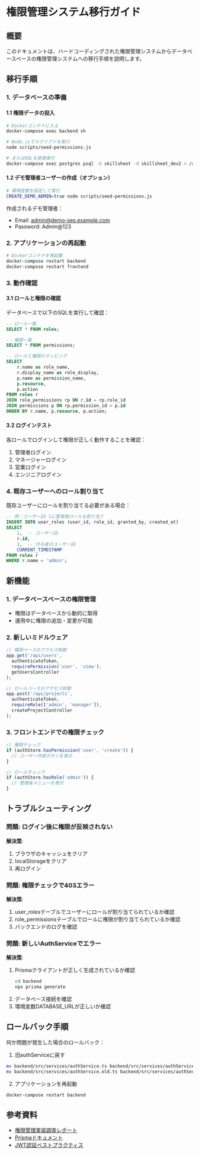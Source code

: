 # 権限管理システム移行ガイド

## 概要
このドキュメントは、ハードコーディングされた権限管理システムからデータベースベースの権限管理システムへの移行手順を説明します。

## 移行手順

### 1. データベースの準備

#### 1.1 権限データの投入
```bash
# Dockerコンテナに入る
docker-compose exec backend sh

# Node.jsでスクリプトを実行
node scripts/seed-permissions.js

# またはSQLを直接実行
docker-compose exec postgres psql -U skillsheet -d skillsheet_dev2 < /app/prisma/seeds/001_roles_permissions.sql
```

#### 1.2 デモ管理者ユーザーの作成（オプション）
```bash
# 環境変数を設定して実行
CREATE_DEMO_ADMIN=true node scripts/seed-permissions.js
```

作成されるデモ管理者：
- Email: admin@demo-ses.example.com
- Password: Admin@123

### 2. アプリケーションの再起動

```bash
# Dockerコンテナを再起動
docker-compose restart backend
docker-compose restart frontend
```

### 3. 動作確認

#### 3.1 ロールと権限の確認
データベースで以下のSQLを実行して確認：

```sql
-- ロール一覧
SELECT * FROM roles;

-- 権限一覧
SELECT * FROM permissions;

-- ロールと権限のマッピング
SELECT 
    r.name as role_name,
    r.display_name as role_display,
    p.name as permission_name,
    p.resource,
    p.action
FROM roles r
JOIN role_permissions rp ON r.id = rp.role_id
JOIN permissions p ON rp.permission_id = p.id
ORDER BY r.name, p.resource, p.action;
```

#### 3.2 ログインテスト
各ロールでログインして権限が正しく動作することを確認：

1. 管理者ログイン
2. マネージャーログイン
3. 営業ログイン
4. エンジニアログイン

### 4. 既存ユーザーへのロール割り当て

既存ユーザーにロールを割り当てる必要がある場合：

```sql
-- 例：ユーザーID 1に管理者ロールを割り当て
INSERT INTO user_roles (user_id, role_id, granted_by, created_at)
SELECT 
    1,  -- ユーザーID
    r.id,
    1,  -- 付与者のユーザーID
    CURRENT_TIMESTAMP
FROM roles r
WHERE r.name = 'admin';
```

## 新機能

### 1. データベースベースの権限管理
- 権限はデータベースから動的に取得
- 運用中に権限の追加・変更が可能

### 2. 新しいミドルウェア
```javascript
// 権限ベースのアクセス制御
app.get('/api/users', 
  authenticateToken,
  requirePermission('user', 'view'),
  getUsersController
);

// ロールベースのアクセス制御
app.post('/api/projects',
  authenticateToken,
  requireRole(['admin', 'manager']),
  createProjectController
);
```

### 3. フロントエンドでの権限チェック
```javascript
// 権限チェック
if (authStore.hasPermission('user', 'create')) {
  // ユーザー作成ボタンを表示
}

// ロールチェック
if (authStore.hasRole('admin')) {
  // 管理者メニューを表示
}
```

## トラブルシューティング

### 問題: ログイン後に権限が反映されない
**解決策**: 
1. ブラウザのキャッシュをクリア
2. localStorageをクリア
3. 再ログイン

### 問題: 権限チェックで403エラー
**解決策**:
1. user_rolesテーブルでユーザーにロールが割り当てられているか確認
2. role_permissionsテーブルでロールに権限が割り当てられているか確認
3. バックエンドのログを確認

### 問題: 新しいAuthServiceでエラー
**解決策**:
1. Prismaクライアントが正しく生成されているか確認
   ```bash
   cd backend
   npx prisma generate
   ```
2. データベース接続を確認
3. 環境変数DATABASE_URLが正しいか確認

## ロールバック手順

何か問題が発生した場合のロールバック：

1. 旧authServiceに戻す
```bash
mv backend/src/services/authService.ts backend/src/services/authService.new.ts
mv backend/src/services/authService.old.ts backend/src/services/authService.ts
```

2. アプリケーションを再起動
```bash
docker-compose restart backend
```

## 参考資料
- [権限管理実装調査レポート](../_Features/権限管理実装調査レポート.md)
- [Prismaドキュメント](https://www.prisma.io/docs)
- [JWT認証ベストプラクティス](https://jwt.io/introduction/)